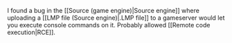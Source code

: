 I found a bug in the [[Source (game engine)|Source engine]] where uploading a [[LMP file (Source engine)|.LMP file]] to a gameserver would let you execute console commands on it. Probably allowed [[Remote code execution|RCE]].


